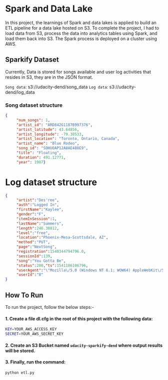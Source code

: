 # Spark and Data Lake

In this project, the learnings of Spark and data lakes is applied to build an ETL pipeline for a data lake hosted on S3. To complete the project, I had to load data from S3, process the data into analytics tables using Spark, and load them back into S3. The Spark process is deployed on a cluster using AWS.

## Sparkify Dataset

Currently, Data is stored for songs available and user log activities that resides in S3, they are in the JSON format.

`Song data`: s3://udacity-dend/song_data
`Log data`: s3://udacity-dend/log_data

### Song dataset structure

```json
{
     "num_songs": 1, 
     "artist_id": "ARD842G1187B997376", 
     "artist_latitude": 43.64856, 
     "artist_longitude": -79.38533, 
     "artist_location": "Toronto, Ontario, Canada", 
     "artist_name": "Blue Rodeo", 
     "song_id": "SOHUOAP12A8AE488E9", 
     "title": "Floating", 
     "duration": 491.12771, 
     "year": 1987}
```

# Log dataset structure

```json
{
     "artist":"Des'ree",
     "auth":"Logged In",
     "firstName":"Kaylee",
     "gender":"F",
     "itemInSession":1,
     "lastName":"Summers",
     "length":246.30812,
     "level":"free",
     "location":"Phoenix-Mesa-Scottsdale, AZ",
     "method":"PUT",
     "page":"NextSong",
     "registration":1540344794796.0,
     "sessionId":139,
     "song":"You Gotta Be",
     "status":200,"ts":1541106106796,
     "userAgent":"\"Mozilla\/5.0 (Windows NT 6.1; WOW64) AppleWebKit\/537.36 (KHTML, like Gecko) Chrome\/35.0.1916.153 Safari\/537.36\"",
     "userId":"8"
}
```

## How To Run

To run the project, follow the below steps:-
    
#### 1. Create a file dl.cfg in the root of this project with the following data:
``` sh
KEY=YOUR_AWS_ACCESS_KEY
SECRET=YOUR_AWS_SECRET_KEY
```
    
#### 2. Create an S3 Bucket named `udacity-sparkify-dend` where output results will be stored.

#### 3. Finally, run the command:
``` sh
python etl.py
```
